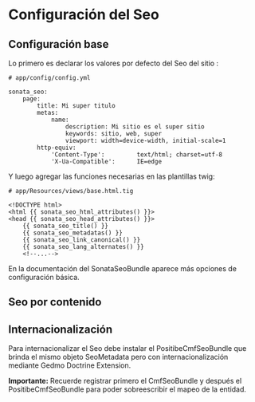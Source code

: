 Configuración del Seo
=====================

Configuración base
------------------

Lo primero es declarar los valores por defecto del Seo del sitio :

    # app/config/config.yml

    sonata_seo:
        page:
            title: Mi super titulo
            metas:
                name:
                    description: Mi sitio es el super sitio
                    keywords: sitio, web, super
                    viewport: width=device-width, initial-scale=1
            http-equiv:
                'Content-Type':         text/html; charset=utf-8
                'X-Ua-Compatible':      IE=edge

Y luego agregar las funciones necesarias en las plantillas twig:

    # app/Resources/views/base.html.tig

    <!DOCTYPE html>
    <html {{ sonata_seo_html_attributes() }}>
    <head {{ sonata_seo_head_attributes() }}>
        {{ sonata_seo_title() }}
        {{ sonata_seo_metadatas() }}
        {{ sonata_seo_link_canonical() }}
        {{ sonata_seo_lang_alternates() }}
        <!--...-->

En la documentación del SonataSeoBundle aparece más opciones de configuración básica.

Seo por contenido
-----------------


Internacionalización
--------------------

Para internacionalizar el Seo debe instalar el PositibeCmfSeoBundle que brinda el mismo objeto SeoMetadata pero con
internacionalización mediante Gedmo Doctrine Extension.

**Importante:** Recuerde registrar primero el CmfSeoBundle y después el PositibeCmfSeoBundle para poder sobreescribir
 el mapeo de la entidad.


